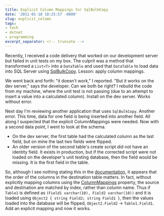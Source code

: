 ```yaml
---
title: Explicit Column Mappings for SqlBulkCopy
date: '2011-01-18 10:25:57 -0600'
slug: explicit_column
tags:
- tech
- dotnet
- programming
excerpt_separator: <!-- truncate -->
---
```


Recently, I received a code delivery that worked on our development server but
failed in unit tests on my box. The culprit was a method that transformed a
`List<T>` into a `DataTable` and used that `DataTable` to load data into
SQL Server using [SqlBulkCopy](http://msdn.microsoft.com/en-us/library/system.data.sqlclient.sqlbulkcopy.aspx).
Lesson: apply column mappings.

<!-- truncate -->

We went back and forth: "it doesn't work," I reported. "But it works on the dev
server," says the developer. Can we both be right? I rebuild the code from my
machine, where the unit test is not passing (due to an attempt to insert a value
into a calculated column). Install on the dev server. Works without error.

Next day I'm reviewing another application that uses `SqlBulkCopy`. Another
error. This time, data for one field is being inserted into another field. All
along I suspected that the explicit ColumnMappings were needed. Now with a
second data point, I went to look at the schema.

* On the dev server, the first table had the calculated column as the last field, but on mine the last two fields were flipped.
* An older version of the second table's create script did not have an identity field. It exists in production, but if the corrected script were not loaded on the developer's unit testing database, then the field would be missing. It is the first field in the table.

So, although I see nothing  stating this in the [documentation](http://msdn.microsoft.com/en-us/library/434atets.aspx),
it appears that the order of the columns in the destination table matters. In
fact, without explicitly mapping columns using the [ColumnMappings](http://msdn.microsoft.com/en-us/library/system.data.sqlclient.sqlbulkcopy.columnmappings.aspx)
property, the source and destination are matched by index, rather than column
name. Thus if `Table1` is defined as `(Field1 varchar(10), Field2 varchar(10))`
and it is loaded using `Object2 { string Field2; string Field1 }`, then the
values loaded into the database will be flipped, `Object2.Field2` &rarr;
`Table1.Field1`. Add an explicit mapping and now it works.
